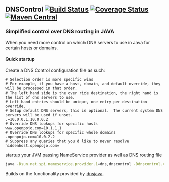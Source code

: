 ## DNSControl [![Build Status](https://travis-ci.org/OpenPojo/dnscontrol.svg?branch=master)](https://travis-ci.org/OpenPojo/dnscontrol) [![Coverage Status](https://coveralls.io/repos/github/OpenPojo/dnscontrol/badge.svg?branch=master)](https://coveralls.io/github/OpenPojo/dnscontrol?branch=master) [![Maven Central](https://maven-badges.herokuapp.com/maven-central/com.openpojo/dnscontrol/badge.svg?style=flat)](http://search.maven.org/#search|ga|1|g%3Acom.openpojo)
### Simplified control over DNS routing in JAVA
When you need more control on which DNS servers to use in Java for certain hosts or domains.

#### Quick startup
Create a DNS Control configuration file as such:
```properties
# Selection order is more specific wins
# For example, if you have a host, domain, and default override, they will be processed in that order.
# The left hand side is the over ride destination, the right hand is the list of dns servers to use.
# Left hand entries should be unique, one entry per destination override.
# Setup default DNS servers, this is optional.  The current system DNS servers will be used if unset.
.=10.0.0.1,10.0.0.2
# Override DNS lookups for specific hosts
www.openpojo.com=10.1.1.1
# Override DNS lookups for specific whole domains
.openpojo.com=10.0.2.2
# Suppress any queries that you'd like to never resolve
hiddenhost.openpojo.com=

```
startup your JVM passing NameService provider as well as DNS routing file
```sh
java -Dsun.net.spi.nameservice.provider.1=dns,dnscontrol -Ddnscontrol.conf.file=/path/where/dns_control_file
```

Builds on the functionality provided by [dnsjava](http://dnsjava.org/).
